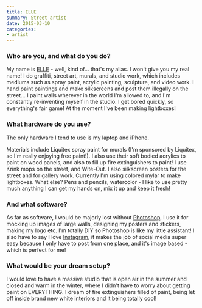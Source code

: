 ```yaml
---
title: ELLE
summary: Street artist
date: 2015-03-10
categories:
- artist
---
```


### Who are you, and what do you do?

My name is [ELLE](http://ellestreetart.com/ "ELLE's website.") - well, kind of... that's my alias. I won't give you my real name! I do graffiti, street art, murals, and studio work, which includes mediums such as spray paint, acrylic painting, sculpture, and video work. I hand paint paintings and make silkscreens and post them illegally on the street... I paint walls wherever in the world I'm allowed to, and I'm constantly re-inventing myself in the studio. I get bored quickly, so everything's fair game! At the moment I've been making lightboxes!

### What hardware do you use?

The only hardware I tend to use is my laptop and iPhone.

Materials include Liquitex spray paint for murals (I'm sponsored by Liquitex, so I'm really enjoying free paint!). I also use their soft bodied acrylics to paint on wood panels, and also to fill up fire extinguishers to paint! I use Krink mops on the street, and Wite-Out. I also silkscreen posters for the street and for gallery work. Currently I'm using colored mylar to make lightboxes. What else? Pens and pencils, watercolor - I like to use pretty much anything I can get my hands on, mix it up and keep it fresh!

### And what software?

As far as software, I would be majorly lost without [Photoshop][]. I use it for mocking up images of large walls, designing my posters and stickers, making my logo etc. I'm totally DIY so Photoshop is like my little assistant! I also have to say I love [Instagram][instagram-ios], it makes the job of social media super easy because I only have to post from one place, and it's image based - which is perfect for me! 

### What would be your dream setup?

I would love to have a massive studio that is open air in the summer and closed and warm in the winter, where I didn't have to worry about getting paint on EVERYTHING. I dream of fire extinguishers filled of paint, being let off inside brand new white interiors and it being totally cool!

[instagram-ios]: https://apps.apple.com/us/app/instagram/id389801252 "A photo taking/sharing app."
[photoshop]: https://www.adobe.com/products/photoshop.html "A bitmap image editor."
